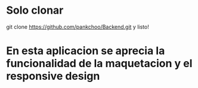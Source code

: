 # Solo clonar 

git clone https://github.com/pankchoo/Backend.git y listo!

# En esta aplicacion se aprecia la funcionalidad de la maquetacion y el responsive design